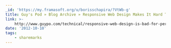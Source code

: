 ```yaml
---
_id: 'https://my.framasoft.org/u/borisschapira/?VtWb-g'
title: Guy's Pod » Blog Archive » Responsive Web Design Makes It Hard To Be Fast
link: >-
    http://www.guypo.com/technical/responsive-web-design-is-bad-for-performance-there-i-said-it/
date: '2012-10-10'
tags:
    - sharemarks
---
```


<div class="markdown"><p></p></div>
